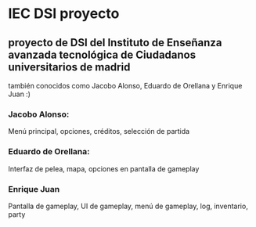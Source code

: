 # IEC DSI proyecto
 ## proyecto de DSI del Instituto de  Enseñanza avanzada tecnológica de Ciudadanos universitarios de madrid
 
 también  conocidos como Jacobo Alonso, Eduardo de Orellana y Enrique Juan :)
 
 ### Jacobo Alonso: 
 Menú principal, opciones, créditos, selección de partida
 
 ### Eduardo de Orellana: 
 Interfaz de pelea, mapa, opciones en pantalla de gameplay
 
 ### Enrique Juan
 Pantalla de gameplay, UI de gameplay, menú de gameplay, log, inventario, party
